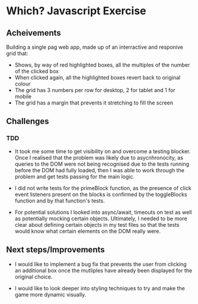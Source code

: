 # Which? Javascript Exercise


## Acheivements

Building a single pag web app, made up of an interractive and responive grid that:

* Shows, by way of red highlighted boxes, all the multiples of the number of the clicked box
* When clicked again, all the highlighted boxes revert back to original colour
* The grid has 3 numbers per row for desktop, 2 for tablet and 1 for mobile
* The grid has a margin that prevents it stretching to fill the screen 

## Challenges

### TDD 
* It took me some time to get visibility on and overcome a testing blocker. Once I realised that the problem was likely due to asycnhronocity, as queries to the DOM were not being recognised due to the tests running before the DOM had fully loaded, then I was able to work through the problem and get tests passing for the main logic.

* I did not write tests for the primeBlock function, as the presence of click event listeners present on the blocks is confirmed by the toggleBlocks function and by that function's tests.

* For potential solutions I looked into async/await, timeouts on test as well as potentially mocking certain objects. Ultimately, I needed to be more clear about defining certain objects in my test files so that the tests would know what certain elements on the DOM really were.

## Next steps/Improvements

* I would like to implement a bug fix that prevents the user from clicking an additional box once the mutliples have already been displayed for the original choice.

* I would like to look deeper into styling techniques to try and make the game more dynamic visually.

